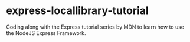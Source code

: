 # express-locallibrary-tutorial
Coding along with the Express tutorial series by MDN to learn how to use the NodeJS Express Framework. 

